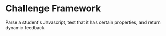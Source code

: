 Challenge Framework
===================

Parse a student's Javascript, test that it has certain properties, and return dynamic feedback.

